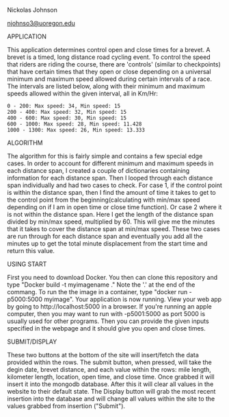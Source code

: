 Nickolas Johnson

njohnso3@uoregon.edu



APPLICATION

This application determines control open and close times for a brevet. A brevet is a timed, long distance road cycling event. To control the speed that riders are riding the
course, there are 'controls' (similar to checkpoints) that have certain times that they open or close depending on a universal minimum and maximum speed allowed during certain
intervals of a race. The intervals are listed below, along with their minimum and maximum speeds allowed within the given interval, all in Km/Hr:

	0 - 200: Max speed: 34, Min speed: 15
	200 - 400: Max speed: 32, Min speed: 15
	400 - 600: Max speed: 30, Min speed: 15
	600 - 1000: Max speed: 28, Min speed: 11.428
	1000 - 1300: Max speed: 26, Min speed: 13.333

ALGORITHM

The algorithm for this is fairly simple and contains a few special edge cases. In order to account for different minimum and maximum speeds in each distance span, I created
a couple of dictionaries containing information for each distance span. Then I looped through each distance span individually and had two cases to check. For case 1, if the
control point is within the distance span, then I find the amount of time it takes to get to the control point from the beginning(calculating with min/max speed depending on if 
I am in open time or close time function). Or case 2 where it is not within the distance span. Here I get the length of the distance span divided by min/max speed, multiplied
by 60. This will give me the minutes that it takes to cover the distance span at min/max speed. These two cases are run through for each distance span and eventually you add all
the minutes up to get the total minute displacement from the start time and return this value.


USING START

First you need to download Docker. You then can clone this repository and type "Docker build -t myimagename ." Note the '.' at the end of the commang. To run the the 
image in a container, type "docker run -p5000:5000 myimage". Your application is now running. View your web app by going to http://localhost:5000 in a browser.
If you're running an apple computer, then you may want to run with -p5001:5000 as port 5000 is usually used for other programs. Then you can provide the given inputs 
specified in the webpage and it should give you open and close times.  


SUBMIT/DISPLAY

These two buttons at the bottom of the site will insert/fetch the data provided within the rows. The submit button, when pressed, will take the degin date, brevet distance, 
and each value within the rows: mile length, kilometer length, location, open time, and close time. Once grabbed it will insert it into the mongodb database.
After this it will clear all values in the website to their default state. The Display button will grab the most recent insertion into the database and will change
all values within the site to the values grabbed from insertion ("Submit"). 
